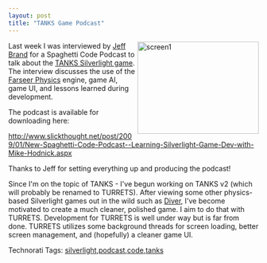 ```yaml
---
layout: post
title: "TANKS Game Podcast"
---
```


<p><a href="http://www.kindohm.com/LocalImages/Posts/TANKSGamePodcast_8CF1/screen1.png"><img style="border-right: 0px; border-top: 0px; border-left: 0px; border-bottom: 0px" height="185" alt="screen1" src="http://www.kindohm.com/LocalImages/Posts/TANKSGamePodcast_8CF1/screen1_thumb.png" width="244" align="right" border="0" /></a> Last week I was interviewed by <a href="http://www.slickthought.net" target="_blank">Jeff Brand</a> for a Spaghetti Code Podcast to talk about the <a href="http://www.kindohm.com/tanks" target="_blank">TANKS Silverlight game</a>.  The interview discusses the use of the <a href="http://www.codeplex.com/farseerphysics" target="_blank">Farseer Physics</a> engine, game AI, game UI, and lessons learned during development.  </p>
<p>The podcast is available for downloading here:</p>
<p><a title="http://www.slickthought.net/post/2009/01/New-Spaghetti-Code-Podcast--Learning-Silverlight-Game-Dev-with-Mike-Hodnick.aspx" href="http://www.slickthought.net/post/2009/01/New-Spaghetti-Code-Podcast--Learning-Silverlight-Game-Dev-with-Mike-Hodnick.aspx">http://www.slickthought.net/post/2009/01/New-Spaghetti-Code-Podcast--Learning-Silverlight-Game-Dev-with-Mike-Hodnick.aspx</a></p>
<p>Thanks to Jeff for setting everything up and producing the podcast!</p>
<p>Since I'm on the topic of TANKS - I've begun working on TANKS v2 (which will probably be renamed to TURRETS).  After viewing some other physics-based Silverlight games out in the wild such as <a href="http://www.physicspoweredgames.com/Games/Diver/Diver.aspx" target="_blank">Diver</a>, I've become motivated to create a much cleaner, polished game.  I aim to do that with TURRETS.  Development for TURRETS is well under way but is far from done.  TURRETS utilizes some background threads for screen loading, better screen management, and (hopefully) a cleaner game UI.</p>
<div class="tags" id="scid:0767317B-992E-4b12-91E0-4F059A8CECA8:cad023ac-f784-463a-8dd3-26c875d25102">Technorati Tags: <a href="http://technorati.com/tags/silverlight" rel="tag">silverlight</a>,<a href="http://technorati.com/tags/podcast" rel="tag">podcast</a>,<a href="http://technorati.com/tags/code" rel="tag">code</a>,<a href="http://technorati.com/tags/tanks" rel="tag">tanks</a></div> 
